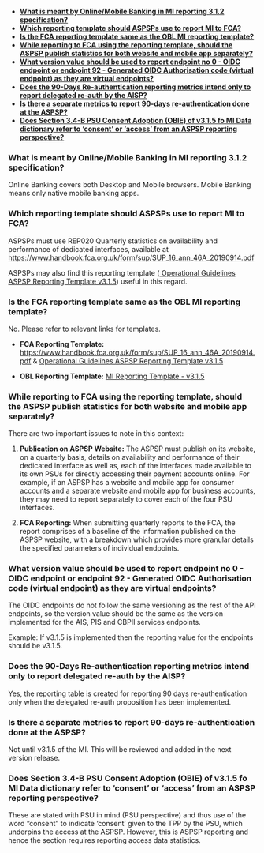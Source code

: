 
<!-- TOC -->

- [**What is meant by Online/Mobile Banking in MI reporting 3.1.2 specification?**](#what-is-meant-by-onlinemobile-banking-in-mi-reporting-312-specification)
- [**Which reporting template should ASPSPs use to report MI to FCA?**](#which-reporting-template-should-aspsps-use-to-report-mi-to-fca)
- [**Is the FCA reporting template same as the OBL MI reporting template?**](#is-the-fca-reporting-template-same-as-the-obl-mi-reporting-template)
- [**While reporting to FCA using the reporting template, should the ASPSP publish statistics for both website and mobile app separately?**](#while-reporting-to-fca-using-the-reporting-template-should-the-aspsp-publish-statistics-for-both-website-and-mobile-app-separately)
- [**What version value should be used to report endpoint no 0 - OIDC endpoint or endpoint 92 - Generated OIDC Authorisation code (virtual endpoint) as they are virtual endpoints?**](#what-version-value-should-be-used-to-report-endpoint-no-0---oidc-endpoint-or-endpoint-92---generated-oidc-authorisation-code-virtual-endpoint-as-they-are-virtual-endpoints)
- [**Does the 90-Days Re-authentication reporting metrics intend only to report delegated re-auth by the AISP?**](#does-the-90-days-re-authentication-reporting-metrics-intend-only-to-report-delegated-re-auth-by-the-aisp)
- [**Is there a separate metrics to report 90-days re-authentication done at the ASPSP?**](#is-there-a-separate-metrics-to-report-90-days-re-authentication-done-at-the-aspsp)
- [**Does Section 3.4-B PSU Consent Adoption (OBIE) of v3.1.5 fo MI Data dictionary refer to ‘consent’ or ‘access’ from an ASPSP reporting perspective?**](#does-section-34-b-psu-consent-adoption-obie-of-v315-fo-mi-data-dictionary-refer-to-consent-or-access-from-an-aspsp-reporting-perspective)

<!-- /TOC -->
<!-- TOC -->

### **What is meant by Online/Mobile Banking in MI reporting 3.1.2 specification?**

Online Banking covers both Desktop and Mobile browsers. Mobile Banking means only native mobile banking apps.

### **Which reporting template should ASPSPs use to report MI to FCA?**

ASPSPs must use REP020 Quarterly statistics on availability and performance of dedicated interfaces, available at https://www.handbook.fca.org.uk/form/sup/SUP_16_ann_46A_20190914.pdf

ASPSPs may also find this reporting template (<a href="https://standards.openbanking.org.uk/wp-content/uploads/2020/03/Operational-Guidelines-ASPSP-Reporting-Template-v3.1.5.xlsx" class="external-link" rel="nofollow"> Operational Guidelines ASPSP Reporting Template v3.1.5</a>) useful in this regard.

### **Is the FCA reporting template same as the OBL MI reporting template?**

No. Please refer to relevant links for templates.

* **FCA Reporting Template:** https://www.handbook.fca.org.uk/form/sup/SUP_16_ann_46A_20190914.pdf  & <a href="https://standards.openbanking.org.uk/wp-content/uploads/2020/03/Operational-Guidelines-ASPSP-Reporting-Template-v3.1.5.xlsx" class="external-link" rel="nofollow"> Operational Guidelines ASPSP Reporting Template v3.1.5</a>

* **OBL Reporting Template:** <a href="https://openbankinguk.github.io/mi-docs-pub/v3.1.5/specification/mi-reporting-profile.html#6-example-reporting-template " class="external-link" rel="nofollow"> MI Reporting Template - v3.1.5</a>


### **While reporting to FCA using the reporting template, should the ASPSP publish statistics for both website and mobile app separately?**

There are two important issues to note in this context:

1. **Publication on ASPSP Website:** The ASPSP must publish on its website, on a quarterly basis, details on availability and performance of their dedicated interface as well as, each of the interfaces made available to its own PSUs for directly accessing their payment accounts online. For example, if an ASPSP has a website and mobile app for consumer accounts and a separate website and mobile app for business accounts, they may need to report separately to cover each of the four PSU interfaces.

2. **FCA Reporting:** When submitting quarterly reports to the FCA, the report comprises of a baseline of the information published on the ASPSP website, with a breakdown which provides more granular details the specified parameters of individual endpoints. 

### **What version value should be used to report endpoint no 0 - OIDC endpoint or endpoint 92 - Generated OIDC Authorisation code (virtual endpoint) as they are virtual endpoints?**

The OIDC endpoints do not follow the same versioning as the rest of the API endpoints, so the version value should be the same as the version implemented for the AIS, PIS and CBPII services endpoints.

Example: If v3.1.5 is implemented then the reporting value for the endpoints should be v3.1.5.

### **Does the 90-Days Re-authentication reporting metrics intend only to report delegated re-auth by the AISP?**

Yes, the reporting table is created for reporting 90 days re-authentication only when the delegated re-auth proposition has been implemented.

### **Is there a separate metrics to report 90-days re-authentication done at the ASPSP?**

Not until v3.1.5 of the MI. This will be reviewed and added in the next version release.

### **Does Section 3.4-B PSU Consent Adoption (OBIE) of v3.1.5 fo MI Data dictionary refer to ‘consent’ or ‘access’ from an ASPSP reporting perspective?**

These are stated with PSU in mind (PSU perspective) and thus use of the word “consent” to indicate ‘consent’ given to the TPP by the PSU, which underpins the access at the ASPSP. However, this is ASPSP reporting and hence the section requires reporting access data statistics.
